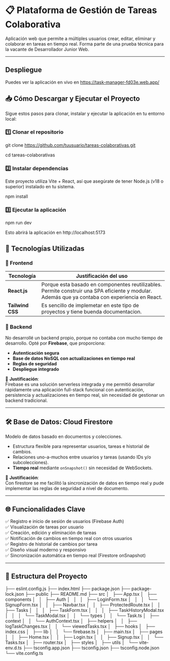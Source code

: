 # 📋 Plataforma de Gestión de Tareas Colaborativa

Aplicación web que permite a múltiples usuarios crear, editar, eliminar y colaborar en tareas en tiempo real. Forma parte de una prueba técnica para la vacante de Desarrollador Junior Web.

---

## Despliegue
Puedes ver la aplicación en vivo en https://task-manager-fd03e.web.app/

## 📥 Cómo Descargar y Ejecutar el Proyecto

Sigue estos pasos para clonar, instalar y ejecutar la aplicación en tu entorno local:

### 1️⃣ Clonar el repositorio

git clone https://github.com/tuusuario/tareas-colaborativas.git

cd tareas-colaborativas

### 2️⃣ Instalar dependencias
Este proyecto utiliza Vite + React, así que asegúrate de tener Node.js (v18 o superior) instalado en tu sistema.

npm install

### 3️⃣ Ejecutar la aplicación

npm run dev

Esto abrirá la aplicación en http://localhost:5173



## 🚀 Tecnologías Utilizadas

### 🧩 Frontend

| Tecnología       | Justificación del uso                                                                                                                           |
|------------------|-------------------------------------------------------------------------------------------------------------------------------------------------|
| **React.js**     | Porque esta basado en componentes reutilizables. Permite construir una SPA eficiente y modular. Además que ya contaba con experiencia en React. |
| **Tailwind CSS** | Es sencillo de implemetar en este tipo de proyectos y tiene buenda documentacion.                                                               |

### 🔧 Backend

No desarrollé un backend propio, porque no contaba con mucho tiempo de desarrollo. Opté por **Firebase**, que proporciona:

- **Autenticación segura**
- **Base de datos NoSQL con actualizaciones en tiempo real**
- **Reglas de seguridad**
- **Despliegue integrado**

📌 **Justificación**:  
Firebase es una solución serverless integrada y me permitió desarrollar rápidamente una aplicación full-stack funcional con autenticación, persistencia y actualizaciones en tiempo real, sin necesidad de gestionar un backend tradicional.

---

## 🛠️ Base de Datos: Cloud Firestore

Modelo de datos basado en documentos y colecciones.

- Estructura flexible para representar usuarios, tareas e historial de cambios.
- Relaciones uno-a-muchos entre usuarios y tareas (usando IDs y/o subcolecciones).
- **Tiempo real** mediante `onSnapshot()` sin necesidad de WebSockets.

📌 **Justificación**:  
Con firestore se me facilitó la sincronización de datos en tiempo real y pude implementar las reglas de seguridad a nivel de documento.

---

## 🌐 Funcionalidades Clave

✅ Registro e inicio de sesión de usuarios (Firebase Auth)  
✅ Visualización de tareas por usuario  
✅ Creación, edición y eliminación de tareas  
✅ Notificación de cambios en tiempo real con otros usuarios  
✅ Registro de historial de cambios por tarea  
✅ Diseño visual moderno y responsivo  
✅ Sincronización automática en tiempo real (Firestore onSnapshot)

---

## 📂 Estructura del Proyecto

├── eslint.config.js
├── index.html
├── package.json
├── package-lock.json
├── public
├── README.md
├── src
│   ├── App.tsx
│   ├── components
│   │   ├── Auth
│   │   │   ├── LoginForm.tsx
│   │   │   └── SignupForm.tsx
│   │   ├── Navbar.tsx
│   │   ├── ProtectedRoute.tsx
│   │   ├── Tasks
│   │   │   ├── TaskForm.tsx
│   │   │   ├── TaskHistoryModal.tsx
│   │   │   └── TaskModal.tsx
│   │   └── types
│   │       └── Task.ts
│   ├── context
│   │   └── AuthContext.tsx
│   ├── helpers
│   │   ├── logTaskChanges.tsx
│   │   └── viewedTasks.tsx
│   ├── hooks
│   ├── index.css
│   ├── lib
│   │   └── firebase.ts
│   ├── main.tsx
│   ├── pages
│   │   ├── Home.tsx
│   │   ├── Login.tsx
│   │   ├── Signup.tsx
│   │   └── Tasks.tsx
│   ├── router.tsx
│   ├── styles
│   ├── utils
│   └── vite-env.d.ts
├── tsconfig.app.json
├── tsconfig.json
├── tsconfig.node.json
└── vite.config.ts

